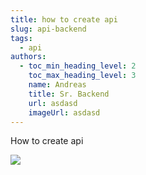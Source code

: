 ```yaml
---
title: how to create api
slug: api-backend
tags:
  - api
authors:
  - toc_min_heading_level: 2
    toc_max_heading_level: 3
    name: Andreas
    title: Sr. Backend
    url: asdasd
    imageUrl: asdasd
---
```

How to create api



![](/img/staff0000001.png)
